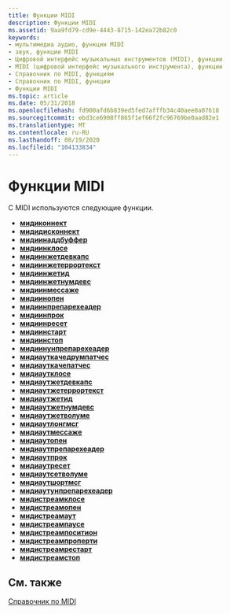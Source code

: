 ```yaml
---
title: Функции MIDI
description: Функции MIDI
ms.assetid: 9aa9fd79-cd9e-4443-8715-142ea72b82c0
keywords:
- мультимедиа аудио, функции MIDI
- звук, функции MIDI
- Цифровой интерфейс музыкальных инструментов (MIDI), функции
- MIDI (цифровой интерфейс музыкального инструмента), функции
- Справочник по MIDI, функциям
- Справочник по MIDI, функции
- Функции MIDI
ms.topic: article
ms.date: 05/31/2018
ms.openlocfilehash: fd900afd6b839ed5fed7afffb34c40aee8a07618
ms.sourcegitcommit: ebd3ce6908ff865f1ef66f2fc96769be0aad82e1
ms.translationtype: MT
ms.contentlocale: ru-RU
ms.lasthandoff: 08/19/2020
ms.locfileid: "104133834"
---
```

# <a name="midi-functions"></a>Функции MIDI

С MIDI используются следующие функции.

-   [**мидиконнект**](/windows/win32/api/mmeapi/nf-mmeapi-midiconnect)
-   [**мидидисконнект**](/windows/win32/api/mmeapi/nf-mmeapi-mididisconnect)
-   [**мидиинаддбуффер**](/windows/win32/api/mmeapi/nf-mmeapi-midiinaddbuffer)
-   [**мидиинклосе**](/windows/win32/api/mmeapi/nf-mmeapi-midiinclose)
-   [**мидиинжетдевкапс**](/windows/win32/api/mmeapi/nf-mmeapi-midiingetdevcaps)
-   [**мидиинжетеррортекст**](/windows/win32/api/mmeapi/nf-mmeapi-midiingeterrortext)
-   [**мидиинжетид**](/windows/win32/api/mmeapi/nf-mmeapi-midiingetid)
-   [**мидиинжетнумдевс**](/windows/win32/api/mmeapi/nf-mmeapi-midiingetnumdevs)
-   [**мидиинмессаже**](/windows/win32/api/mmeapi/nf-mmeapi-midiinmessage)
-   [**мидиинопен**](/windows/win32/api/mmeapi/nf-mmeapi-midiinopen)
-   [**мидиинпрепарехеадер**](/windows/win32/api/mmeapi/nf-mmeapi-midiinprepareheader)
-   [**мидиинпрок**](/previous-versions//dd798460(v=vs.85))
-   [**мидиинресет**](/windows/win32/api/mmeapi/nf-mmeapi-midiinreset)
-   [**мидиинстарт**](/windows/win32/api/mmeapi/nf-mmeapi-midiinstart)
-   [**мидиинстоп**](/windows/win32/api/mmeapi/nf-mmeapi-midiinstop)
-   [**мидиинунпрепарехеадер**](/windows/win32/api/mmeapi/nf-mmeapi-midiinunprepareheader)
-   [**мидиауткачедрумпатчес**](/windows/win32/api/mmeapi/nf-mmeapi-midioutcachedrumpatches)
-   [**мидиауткачепатчес**](/windows/win32/api/mmeapi/nf-mmeapi-midioutcachepatches)
-   [**мидиаутклосе**](/windows/win32/api/mmeapi/nf-mmeapi-midioutclose)
-   [**мидиаутжетдевкапс**](/windows/win32/api/mmeapi/nf-mmeapi-midioutgetdevcaps)
-   [**мидиаутжетеррортекст**](/windows/win32/api/mmeapi/nf-mmeapi-midioutgeterrortext)
-   [**мидиаутжетид**](/windows/win32/api/mmeapi/nf-mmeapi-midioutgetid)
-   [**мидиаутжетнумдевс**](/windows/win32/api/mmeapi/nf-mmeapi-midioutgetnumdevs)
-   [**мидиаутжетволуме**](/windows/win32/api/mmeapi/nf-mmeapi-midioutgetvolume)
-   [**мидиаутлонгмсг**](/windows/win32/api/mmeapi/nf-mmeapi-midioutlongmsg)
-   [**мидиаутмессаже**](/windows/win32/api/mmeapi/nf-mmeapi-midioutmessage)
-   [**мидиаутопен**](/windows/win32/api/mmeapi/nf-mmeapi-midioutopen)
-   [**мидиаутпрепарехеадер**](/windows/win32/api/mmeapi/nf-mmeapi-midioutprepareheader)
-   [**мидиаутпрок**](/previous-versions//dd798478(v=vs.85))
-   [**мидиаутресет**](/windows/win32/api/mmeapi/nf-mmeapi-midioutreset)
-   [**мидиаутсетволуме**](/windows/win32/api/mmeapi/nf-mmeapi-midioutsetvolume)
-   [**мидиаутшортмсг**](/windows/win32/api/mmeapi/nf-mmeapi-midioutshortmsg)
-   [**мидиаутунпрепарехеадер**](/windows/win32/api/mmeapi/nf-mmeapi-midioutunprepareheader)
-   [**мидистреамклосе**](/windows/win32/api/mmeapi/nf-mmeapi-midistreamclose)
-   [**мидистреамопен**](/windows/win32/api/mmeapi/nf-mmeapi-midistreamopen)
-   [**мидистреамаут**](/windows/win32/api/mmeapi/nf-mmeapi-midistreamout)
-   [**мидистреампаусе**](/windows/win32/api/mmeapi/nf-mmeapi-midistreampause)
-   [**мидистреампоситион**](/windows/win32/api/mmeapi/nf-mmeapi-midistreamposition)
-   [**мидистреампроперти**](/windows/win32/api/mmeapi/nf-mmeapi-midistreamproperty)
-   [**мидистреамрестарт**](/windows/win32/api/mmeapi/nf-mmeapi-midistreamrestart)
-   [**мидистреамстоп**](/windows/win32/api/mmeapi/nf-mmeapi-midistreamstop)

## <a name="related-topics"></a>См. также

<dl> <dt>

[Справочник по MIDI](midi-reference.md)
</dt> </dl>

 

 